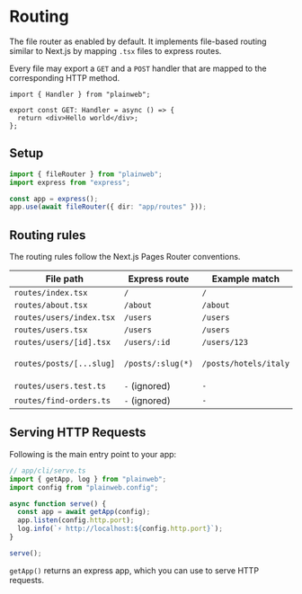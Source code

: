 # Routing

The file router as enabled by default. It implements file-based routing similar to Next.js by mapping `.tsx` files to express routes.

Every file may export a `GET` and a `POST` handler that are mapped to the corresponding HTTP method.

```tsx
import { Handler } from "plainweb";

export const GET: Handler = async () => {
  return <div>Hello world</div>;
};
```

## Setup

```typescript
import { fileRouter } from "plainweb";
import express from "express";

const app = express();
app.use(await fileRouter({ dir: "app/routes" }));
```

## Routing rules

The routing rules follow the Next.js Pages Router conventions.

| File path                | Express route     | Example match         | Params                        |
| ------------------------ | ----------------- | --------------------- | ----------------------------- |
| `routes/index.tsx`       | `/`               | `/`                   |                               |
| `routes/about.tsx`       | `/about`          | `/about`              |                               |
| `routes/users/index.tsx` | `/users`          | `/users`              |                               |
| `routes/users.tsx`       | `/users`          | `/users`              |                               |
| `routes/users/[id].tsx`  | `/users/:id`      | `/users/123`          | `{id: 123}`                   |
| `routes/posts/[...slug]` | `/posts/:slug(*)` | `/posts/hotels/italy` | `{slug: ["hotels", "italy"]}` |
| `routes/users.test.ts`   | `-` (ignored)     | `-`                   |                               |
| `routes/find-orders.ts`  | `-` (ignored)     | `-`                   |                               |

## Serving HTTP Requests

Following is the main entry point to your app:

```typescript
// app/cli/serve.ts
import { getApp, log } from "plainweb";
import config from "plainweb.config";

async function serve() {
  const app = await getApp(config);
  app.listen(config.http.port);
  log.info(`⚡️ http://localhost:${config.http.port}`);
}

serve();
```

`getApp()` returns an express app, which you can use to serve HTTP requests.
